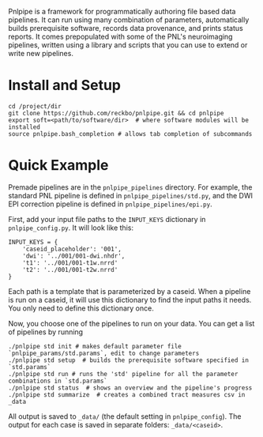 Pnlpipe is a framework for programmatically authoring file based data pipelines.
It can run using many combination of parameters, automatically builds prerequisite
software, records data provenance, and prints status reports.  It comes prepopulated
with some of the PNL's neuroimaging pipelines, written using a library and scripts that
you can use to extend or write new pipelines.

# Install and Setup

    cd /project/dir
    git clone https://github.com/reckbo/pnlpipe.git && cd pnlpipe
    export soft=<path/to/software/dir>  # where software modules will be installed
    source pnlpipe.bash_completion # allows tab completion of subcommands


# Quick Example

Premade pipelines are in the `pnlpipe_pipelines` directory. For example, the
standard PNL pipeline is defined in `pnlpipe_pipelines/std.py`, and the
DWI EPI correction pipeline is defined in `pnlpipe_pipelines/epi.py`.

First, add your input file paths to the `INPUT_KEYS` dictionary in `pnlpipe_config.py`.
It will look like this:

    INPUT_KEYS = {
        'caseid_placeholder': '001',
        'dwi': '../001/001-dwi.nhdr',
        't1': '../001/001-t1w.nrrd'
        't2': '../001/001-t2w.nrrd'
    }

Each path is a template that is parameterized by a caseid.  When a pipeline is run
on a caseid, it will use this dictionary to find the input paths it needs.
You only need to define this dictionary once.

Now, you choose one of the pipelines to run on your data.  You can get a list
of pipelines by running


    ./pnlpipe std init # makes default parameter file `pnlpipe_params/std.params`, edit to change parameters
    ./pnlpipe std setup  # builds the prerequisite software specified in `std.params`
    ./pnlpipe std run # runs the 'std' pipeline for all the parameter combinations in `std.params`
    ./pnlpipe std status  # shows an overview and the pipeline's progress
    ./pnlpipe std summarize  # creates a combined tract measures csv in _data

All output is saved to `_data/` (the default setting in `pnlpipe_config`).
The output for each case is saved in separate folders: `_data/<caseid>`.
